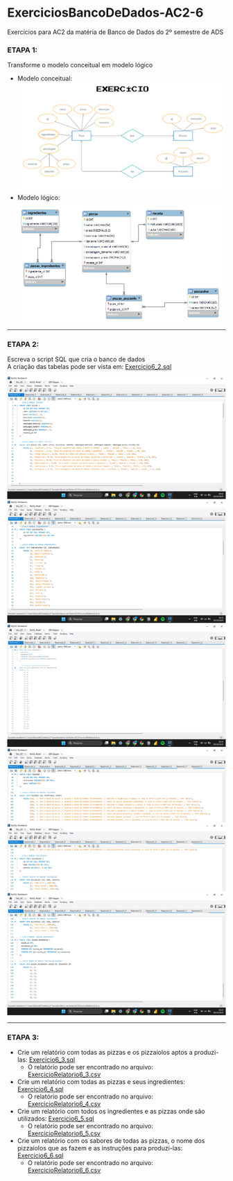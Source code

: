 # ExerciciosBancoDeDados-AC2-6
Exercícios para AC2 da matéria de Banco de Dados do 2º semestre de ADS

### ETAPA 1:

Transforme o modelo conceitual em modelo lógico<br>
* Modelo conceitual:<br>
    ![ExercicioModeloConceitual6_1.png](https://github.com/YasminBrazASilva/ExerciciosBancoDeDados-AC2-6/blob/main/ExercicioModeloConceitual6_1.png)<br>
* Modelo lógico:<br>
    ![ExercicioModeloLogico6_1.png](https://github.com/YasminBrazASilva/ExerciciosBancoDeDados-AC2-6/blob/main/ExercicioModeloLogico6_1.png)<br>
---

### ETAPA 2:
Escreva o script SQL que cria o banco de dados<br>
A criação das tabelas pode ser vista em: [Exercicio6_2.sql](https://github.com/YasminBrazASilva/ExerciciosBancoDeDados-AC2-6/blob/main/Exercicio6_2.sql)

![ExercicioTela6_2_2.png](https://github.com/YasminBrazASilva/ExerciciosBancoDeDados-AC2-6/blob/main/ExercicioTela6_2_2.png)
![ExercicioTela6_2_3.png](https://github.com/YasminBrazASilva/ExerciciosBancoDeDados-AC2-6/blob/main/ExercicioTela6_2_3.png)
![ExercicioTela6_2_4.png](https://github.com/YasminBrazASilva/ExerciciosBancoDeDados-AC2-6/blob/main/ExercicioTela6_2_4.png)
![ExercicioTela6_2_5.png](https://github.com/YasminBrazASilva/ExerciciosBancoDeDados-AC2-6/blob/main/ExercicioTela6_2_5.png)
![ExercicioTela6_2_6.png](https://github.com/YasminBrazASilva/ExerciciosBancoDeDados-AC2-6/blob/main/ExercicioTela6_2_6.png)
![ExercicioTela6_2_7.png](https://github.com/YasminBrazASilva/ExerciciosBancoDeDados-AC2-6/blob/main/ExercicioTela6_2_7.png)


---

### ETAPA 3:
* Crie um relatório com todas as pizzas e os pizzaiolos aptos a produzi-las: [Exercicio6_3.sql](https://github.com/YasminBrazASilva/ExerciciosBancoDeDados-AC2-6/blob/main/Exercicio6_3.sql)
  * O relatório pode ser encontrado no arquivo: [ExercicioRelatorio6_3.csv](https://github.com/YasminBrazASilva/ExerciciosBancoDeDados-AC2-6/blob/main/ExercicioRelatorio6_3.csv)
* Crie um relatório com todas as pizzas e seus ingredientes: [Exercicio6_4.sql](https://github.com/YasminBrazASilva/ExerciciosBancoDeDados-AC2-6/blob/main/Exercicio6_4.sql)
  * O relatório pode ser encontrado no arquivo: [ExercicioRelatorio6_4.csv](https://github.com/YasminBrazASilva/ExerciciosBancoDeDados-AC2-6/blob/main/ExercicioRelatorio6_4.csv)
* Crie um relatório com todos os ingredientes e as pizzas onde são utilizados: [Exercicio6_5.sql](https://github.com/YasminBrazASilva/ExerciciosBancoDeDados-AC2-6/blob/main/Exercicio6_5.sql)
  * O relatório pode ser encontrado no arquivo: [ExercicioRelatorio6_5.csv](https://github.com/YasminBrazASilva/ExerciciosBancoDeDados-AC2-6/blob/main/ExercicioRelatorio6_5.csv)
* Crie um relatório com os sabores de todas as pizzas, o nome dos pizzaiolos que as fazem e as instruções para produzi-las: [Exercicio6_6.sql](https://github.com/YasminBrazASilva/ExerciciosBancoDeDados-AC2-6/blob/main/Exercicio6_6.sql)
  * O relatório pode ser encontrado no arquivo: [ExercicioRelatorio6_6.csv](https://github.com/YasminBrazASilva/ExerciciosBancoDeDados-AC2-6/blob/main/ExercicioRelatorio6_6.csv)
